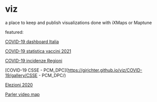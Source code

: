 # viz

a place to keep and publish visualizations done with iXMaps or Maptune

featured:

[COVID-19 dashboard Italia](https://gjrichter.github.io/viz/COVID-19/dashboard/COVID_dashboard_italy/index.html)

[COVID-19 statistica vaccini 2021](https://gjrichter.github.io/viz/COVID-19/gallery/Vaccini/)

[COVID-19 incidenze Regioni](https://gjrichter.github.io/viz/COVID-19/gallery/PCM_DCP_incidenze/)

[COVID-19 CSSE - PCM_DPC](https://gjrichter.github.io/viz/COVID-19/gallery/CSSE - PCM_DPC/)





[Elezioni 2020](https://gjrichter.github.io/viz/Elezioni)





[Parler video map](https://gjrichter.github.io/viz/Parler/gallery/)

